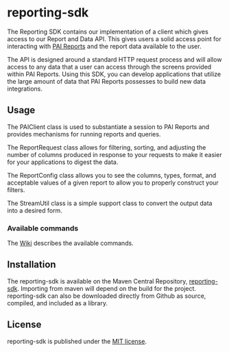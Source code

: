 # reporting-sdk
The Reporting SDK contains our implementation of a client which gives access to our Report and Data API. This gives users a solid access point for interacting with [PAI Reports](https://www.paireports.com/myreports/GetLogin.event) and the report data available to the user.

The API is designed around a standard HTTP request process and will allow access to any data that a user can access through the screens provided within PAI Reports. Using this SDK, you can develop applications that utilize the large amount of data that PAI Reports possesses to build new data integrations.

## Usage
The PAIClient class is used to substantiate a session to PAI Reports and provides mechanisms for running reports and queries.

The ReportRequest class allows for filtering, sorting, and adjusting the number of columns produced in response to your requests to make it easier for your applications to digest the data.

The ReportConfig class allows you to see the columns, types, format, and acceptable values of a given report to allow you to properly construct your filters.

The StreamUtil class is a simple support class to convert the output data into a desired form.

### Available commands
The [Wiki](https://github.com/gopai/reporting-sdk/wiki) describes the available commands.

## Installation
The reporting-sdk is available on the Maven Central Repository, [reporting-sdk](https://search.maven.org/artifact/com.gopai/reporting-sdk). Importing from maven will depend on the build for the project.
reporting-sdk can also be downloaded directly from Github as source, compiled, and included as a library.

## License
reporting-sdk is published under the [MIT license](https://github.com/gopai/reporting-sdk/blob/master/LICENSE).
